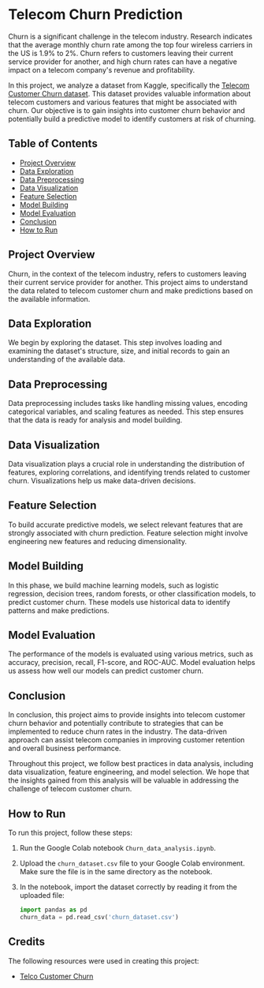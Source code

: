 # Telecom Churn Prediction

Churn is a significant challenge in the telecom industry. Research indicates that the average monthly churn rate among the top four wireless carriers in the US is 1.9% to 2%. Churn refers to customers leaving their current service provider for another, and high churn rates can have a negative impact on a telecom company's revenue and profitability.

In this project, we analyze a dataset from Kaggle, specifically the [Telecom Customer Churn dataset](https://www.kaggle.com/datasets/lampubhutia/telecomcustomer-churn). This dataset provides valuable information about telecom customers and various features that might be associated with churn. Our objective is to gain insights into customer churn behavior and potentially build a predictive model to identify customers at risk of churning.

## Table of Contents

- [Project Overview](#project-overview)
- [Data Exploration](#data-exploration)
- [Data Preprocessing](#data-preprocessing)
- [Data Visualization](#data-visualization)
- [Feature Selection](#feature-selection)
- [Model Building](#model-building)
- [Model Evaluation](#model-evaluation)
- [Conclusion](#conclusion)
- [How to Run](#how-to-run)

## Project Overview

Churn, in the context of the telecom industry, refers to customers leaving their current service provider for another. This project aims to understand the data related to telecom customer churn and make predictions based on the available information.

## Data Exploration

We begin by exploring the dataset. This step involves loading and examining the dataset's structure, size, and initial records to gain an understanding of the available data.

## Data Preprocessing

Data preprocessing includes tasks like handling missing values, encoding categorical variables, and scaling features as needed. This step ensures that the data is ready for analysis and model building.

## Data Visualization

Data visualization plays a crucial role in understanding the distribution of features, exploring correlations, and identifying trends related to customer churn. Visualizations help us make data-driven decisions.

## Feature Selection

To build accurate predictive models, we select relevant features that are strongly associated with churn prediction. Feature selection might involve engineering new features and reducing dimensionality.

## Model Building

In this phase, we build machine learning models, such as logistic regression, decision trees, random forests, or other classification models, to predict customer churn. These models use historical data to identify patterns and make predictions.

## Model Evaluation

The performance of the models is evaluated using various metrics, such as accuracy, precision, recall, F1-score, and ROC-AUC. Model evaluation helps us assess how well our models can predict customer churn.

## Conclusion

In conclusion, this project aims to provide insights into telecom customer churn behavior and potentially contribute to strategies that can be implemented to reduce churn rates in the industry. The data-driven approach can assist telecom companies in improving customer retention and overall business performance.

Throughout this project, we follow best practices in data analysis, including data visualization, feature engineering, and model selection. We hope that the insights gained from this analysis will be valuable in addressing the challenge of telecom customer churn.

## How to Run

To run this project, follow these steps:

1. Run the Google Colab notebook `Churn_data_analysis.ipynb`.

2. Upload the `churn_dataset.csv` file to your Google Colab environment. Make sure the file is in the same directory as the notebook.

3. In the notebook, import the dataset correctly by reading it from the uploaded file:

   ```python
   import pandas as pd
   churn_data = pd.read_csv('churn_dataset.csv')

## Credits

The following resources were used in creating this project:
- [Telco Customer Churn](https://www.kaggle.com/datasets/blastchar/telco-customer-churn)

